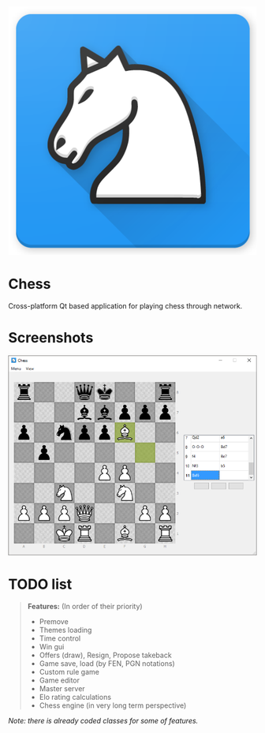 ![chess-logo](https://github.com/AndrewAndreev/chess/blob/master/logo.png)
# Chess
Cross-platform Qt based application for playing chess through network.

# Screenshots
![screenshot](https://github.com/AndrewAndreev/chess/blob/master/screenshot01.png)

# TODO list
> **Features:** (In order of their priority)
> - Premove
> - Themes loading
> - Time control
> - Win gui
> - Offers (draw), Resign, Propose takeback
> - Game save, load (by FEN, PGN notations)
> - Custom rule game
> - Game editor
> - Master server
> - Elo rating calculations
> - Chess engine (in very long term perspective)

*Note: there is already coded classes for some of features.*
